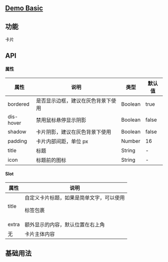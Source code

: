 ## [Demo Basic](https://wya-team.github.io/wya-vc/dist/web/card/basic.html)
## 功能
卡片

## API

#### 属性

属性 | 说明 | 类型 | 默认值
---|---|---|---
bordered | 是否显示边框，建议在灰色背景下使用 | Boolean | true
dis-hover | 禁用鼠标悬停显示阴影 | Boolean | false
shadow | 卡片阴影，建议在灰色背景下使用 | Boolean | false
padding | 卡片内部间距，单位 px | Number | 16
title | 标题 | String | -
icon | 标题前的图标 | String | -


#### Slot

属性 | 说明
---|---
title | 自定义卡片标题，如果是简单文字，可以使用<p>标签包裹
extra | 额外显示的内容，默认位置在右上角
无 | 卡片主体内容



## 基础用法

```jsx

```